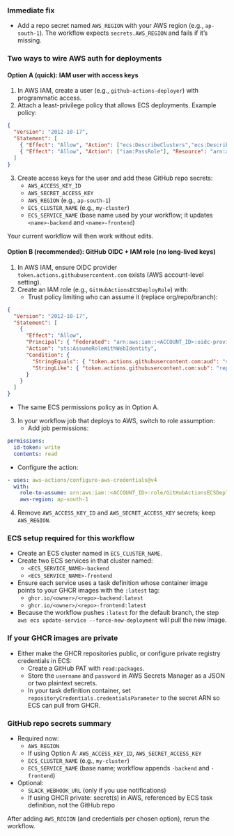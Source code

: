 ### Immediate fix
- Add a repo secret named `AWS_REGION` with your AWS region (e.g., `ap-south-1`). The workflow expects `secrets.AWS_REGION` and fails if it’s missing.

### Two ways to wire AWS auth for deployments

#### Option A (quick): IAM user with access keys
1. In AWS IAM, create a user (e.g., `github-actions-deployer`) with programmatic access.
2. Attach a least-privilege policy that allows ECS deployments. Example policy:
```json
{
  "Version": "2012-10-17",
  "Statement": [
    { "Effect": "Allow", "Action": ["ecs:DescribeClusters","ecs:DescribeServices","ecs:UpdateService","ecs:DescribeTaskDefinition","ecs:ListServices"], "Resource": "*" },
    { "Effect": "Allow", "Action": ["iam:PassRole"], "Resource": "arn:aws:iam::<ACCOUNT_ID>:role/<YourEcsTaskExecutionRole>" }
  ]
}
```
3. Create access keys for the user and add these GitHub repo secrets:
   - `AWS_ACCESS_KEY_ID`
   - `AWS_SECRET_ACCESS_KEY`
   - `AWS_REGION` (e.g., `ap-south-1`)
   - `ECS_CLUSTER_NAME` (e.g., `my-cluster`)
   - `ECS_SERVICE_NAME` (base name used by your workflow; it updates `<name>-backend` and `<name>-frontend`)

Your current workflow will then work without edits.

#### Option B (recommended): GitHub OIDC + IAM role (no long-lived keys)
1. In AWS IAM, ensure OIDC provider `token.actions.githubusercontent.com` exists (AWS account-level setting).
2. Create an IAM role (e.g., `GitHubActionsECSDeployRole`) with:
   - Trust policy limiting who can assume it (replace org/repo/branch):
```json
{
  "Version": "2012-10-17",
  "Statement": [
    {
      "Effect": "Allow",
      "Principal": { "Federated": "arn:aws:iam::<ACCOUNT_ID>:oidc-provider/token.actions.githubusercontent.com" },
      "Action": "sts:AssumeRoleWithWebIdentity",
      "Condition": {
        "StringEquals": { "token.actions.githubusercontent.com:aud": "sts.amazonaws.com" },
        "StringLike": { "token.actions.githubusercontent.com:sub": "repo:<GITHUB_OWNER>/<REPO>:ref:refs/heads/main" }
      }
    }
  ]
}
```
   - The same ECS permissions policy as in Option A.
3. In your workflow job that deploys to AWS, switch to role assumption:
   - Add job permissions:
```yaml
permissions:
  id-token: write
  contents: read
```
   - Configure the action:
```yaml
- uses: aws-actions/configure-aws-credentials@v4
  with:
    role-to-assume: arn:aws:iam::<ACCOUNT_ID>:role/GitHubActionsECSDeployRole
    aws-region: ap-south-1
```
4. Remove `AWS_ACCESS_KEY_ID` and `AWS_SECRET_ACCESS_KEY` secrets; keep `AWS_REGION`.

### ECS setup required for this workflow
- Create an ECS cluster named in `ECS_CLUSTER_NAME`.
- Create two ECS services in that cluster named:
  - `<ECS_SERVICE_NAME>-backend`
  - `<ECS_SERVICE_NAME>-frontend`
- Ensure each service uses a task definition whose container image points to your GHCR images with the `:latest` tag:
  - `ghcr.io/<owner>/<repo>-backend:latest`
  - `ghcr.io/<owner>/<repo>-frontend:latest`
- Because the workflow pushes `:latest` for the default branch, the step `aws ecs update-service --force-new-deployment` will pull the new image.

### If your GHCR images are private
- Either make the GHCR repositories public, or configure private registry credentials in ECS:
  - Create a GitHub PAT with `read:packages`.
  - Store the `username` and `password` in AWS Secrets Manager as a JSON or two plaintext secrets.
  - In your task definition container, set `repositoryCredentials.credentialsParameter` to the secret ARN so ECS can pull from GHCR.

### GitHub repo secrets summary
- Required now:
  - `AWS_REGION`
  - If using Option A: `AWS_ACCESS_KEY_ID`, `AWS_SECRET_ACCESS_KEY`
  - `ECS_CLUSTER_NAME` (e.g., `my-cluster`)
  - `ECS_SERVICE_NAME` (base name; workflow appends `-backend` and `-frontend`)
- Optional:
  - `SLACK_WEBHOOK_URL` (only if you use notifications)
  - If using GHCR private: secret(s) in AWS, referenced by ECS task definition, not the GitHub repo

After adding `AWS_REGION` (and credentials per chosen option), rerun the workflow.